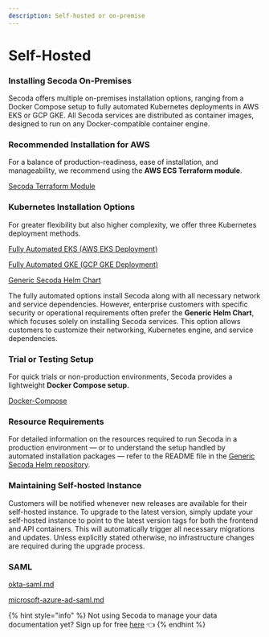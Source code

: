 ```yaml
---
description: Self-hosted or on-premise
---
```


# Self-Hosted

### **Installing Secoda On-Premises**

Secoda offers multiple on-premises installation options, ranging from a Docker Compose setup to fully automated Kubernetes deployments in AWS EKS or GCP GKE. All Secoda services are distributed as container images, designed to run on any Docker-compatible container engine.

### **Recommended Installation for AWS**

For a balance of production-readiness, ease of installation, and manageability, we recommend using the **AWS ECS Terraform module**.&#x20;

[Secoda Terraform Module](https://github.com/secoda/terraform-aws-secoda)

### **Kubernetes Installation Options**

For greater flexibility but also higher complexity, we offer three Kubernetes deployment methods.

[Fully Automated EKS (AWS EKS Deployment)](https://github.com/secoda/aws-eks-self-hosted)

[Fully Automated GKE (GCP GKE Deployment)](https://github.com/secoda/gcp-gke-self-hosted)

[Generic Secoda Helm Chart](https://github.com/secoda/secoda-helm-generic)

The fully automated options install Secoda along with all necessary network and service dependencies. However, enterprise customers with specific security or operational requirements often prefer the **Generic Helm Chart**, which focuses solely on installing Secoda services. This option allows customers to customize their networking, Kubernetes engine, and service dependencies.

### **Trial or Testing Setup**

For quick trials or non-production environments, Secoda provides a lightweight **Docker Compose setup.**

[Docker-Compose](https://github.com/secoda/docker-compose)

### **Resource Requirements**

For detailed information on the resources required to run Secoda in a production environment — or to understand the setup handled by automated installation packages — refer to the README file in the [Generic Secoda Helm repository](https://github.com/secoda/secoda-helm-generic).

### Maintaining Self-hosted Instance

Customers will be notified whenever new releases are available for their self-hosted instance. To upgrade to the latest version, simply update your self-hosted instance to point to the latest version tags for both the frontend and API containers. This will automatically trigger all necessary migrations and updates. Unless explicitly stated otherwise, no infrastructure changes are required during the upgrade process.

### **SAML**

[okta-saml.md](../saml/okta-saml.md "mention")

[microsoft-azure-ad-saml.md](../saml/microsoft-azure-ad-saml.md "mention")



{% hint style="info" %}
Not using Secoda to manage your data documentation yet? Sign up for free [here](http://app.secoda.co/) 👈
{% endhint %}
